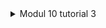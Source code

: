 <details>
<summary>Modul 10 tutorial 3</summary>

3.1 Original code

User : Miracle

![alt text](image.png)

Server:

![alt text](image-1.png)

User: Shimakaze 
![alt text](image-2.png)

Yewchat:

![alt text](image-3.png)

When server and Yewchat running we can access localhost:8000 to create user then we can chat with many pepople .


3.2 Add some creativities to the webclient

![alt text](image-4.png)

![alt text](image-5.png)

![alt text](image-6.png)

As you can see after I add this new feature, now we can see the number of total users that active in this chat.
</details>